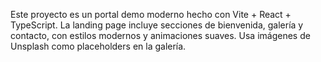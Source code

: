 <!-- Use this file to provide workspace-specific custom instructions to Copilot. For more details, visit https://code.visualstudio.com/docs/copilot/copilot-customization#_use-a-githubcopilotinstructionsmd-file -->

Este proyecto es un portal demo moderno hecho con Vite + React + TypeScript. La landing page incluye secciones de bienvenida, galería y contacto, con estilos modernos y animaciones suaves. Usa imágenes de Unsplash como placeholders en la galería.
